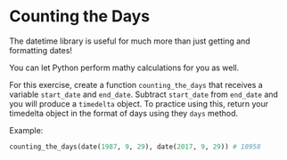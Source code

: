 # Counting the Days

The datetime library is useful for much more than just getting and formatting dates!

You can let Python perform mathy calculations for you as well.

For this exercise, create a function `counting_the_days` that receives a variable `start_date` and `end_date`. Subtract `start_date` from `end_date` and you will produce a `timedelta` object. To practice using this, return your timedelta object in the format of days using they `days` method.

Example:

```python
counting_the_days(date(1987, 9, 29), date(2017, 9, 29)) # 10958
```